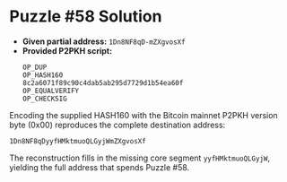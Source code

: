 # Puzzle #58 Solution

- **Given partial address:** `1Dn8NF8qD-mZXgvosXf`
- **Provided P2PKH script:**
  ```
  OP_DUP
  OP_HASH160
  8c2a6071f89c90c4dab5ab295d7729d1b54ea60f
  OP_EQUALVERIFY
  OP_CHECKSIG
  ```

Encoding the supplied HASH160 with the Bitcoin mainnet P2PKH version byte (0x00) reproduces the complete destination address:

```
1Dn8NF8qDyyfHMktmuoQLGyjWmZXgvosXf
```

The reconstruction fills in the missing core segment `yyfHMktmuoQLGyjW`, yielding the full address that spends Puzzle #58.
